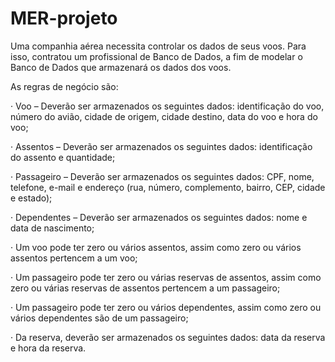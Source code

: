 # MER-projeto
Uma companhia aérea necessita controlar os dados de seus voos. Para isso, contratou um profissional de Banco de Dados, a fim de modelar o Banco de Dados que armazenará os dados dos voos.

As regras de negócio são:

· Voo – Deverão ser armazenados os seguintes dados: identificação do voo, número do avião, cidade de origem, cidade destino, data do voo e hora do voo;

· Assentos – Deverão ser armazenados os seguintes dados: identificação do assento e quantidade;

· Passageiro – Deverão ser armazenados os seguintes dados: CPF, nome, telefone, e-mail e endereço (rua, número, complemento, bairro, CEP, cidade e estado);

· Dependentes – Deverão ser armazenados os seguintes dados: nome e data de nascimento;

· Um voo pode ter zero ou vários assentos, assim como zero ou vários assentos pertencem a um voo;

· Um passageiro pode ter zero ou várias reservas de assentos, assim como zero ou várias reservas de assentos pertencem a um passageiro;

· Um passageiro pode ter zero ou vários dependentes, assim como zero ou vários dependentes são de um passageiro;

· Da reserva, deverão ser armazenados os seguintes dados: data da reserva e hora da reserva.
